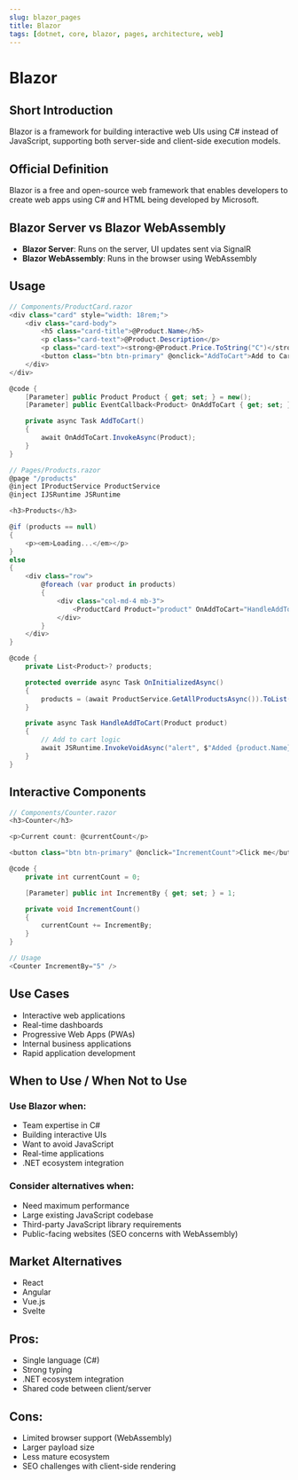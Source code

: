 ```yaml
---
slug: blazor_pages
title: Blazor
tags: [dotnet, core, blazor, pages, architecture, web]
---
```


# Blazor

## Short Introduction

Blazor is a framework for building interactive web UIs using C# instead of JavaScript, supporting both server-side and client-side execution models.

## Official Definition

Blazor is a free and open-source web framework that enables developers to create web apps using C# and HTML being developed by Microsoft.

## Blazor Server vs Blazor WebAssembly

- **Blazor Server**: Runs on the server, UI updates sent via SignalR
- **Blazor WebAssembly**: Runs in the browser using WebAssembly

## Usage

```csharp
// Components/ProductCard.razor
<div class="card" style="width: 18rem;">
    <div class="card-body">
        <h5 class="card-title">@Product.Name</h5>
        <p class="card-text">@Product.Description</p>
        <p class="card-text"><strong>@Product.Price.ToString("C")</strong></p>
        <button class="btn btn-primary" @onclick="AddToCart">Add to Cart</button>
    </div>
</div>

@code {
    [Parameter] public Product Product { get; set; } = new();
    [Parameter] public EventCallback<Product> OnAddToCart { get; set; }

    private async Task AddToCart()
    {
        await OnAddToCart.InvokeAsync(Product);
    }
}

// Pages/Products.razor
@page "/products"
@inject IProductService ProductService
@inject IJSRuntime JSRuntime

<h3>Products</h3>

@if (products == null)
{
    <p><em>Loading...</em></p>
}
else
{
    <div class="row">
        @foreach (var product in products)
        {
            <div class="col-md-4 mb-3">
                <ProductCard Product="product" OnAddToCart="HandleAddToCart" />
            </div>
        }
    </div>
}

@code {
    private List<Product>? products;

    protected override async Task OnInitializedAsync()
    {
        products = (await ProductService.GetAllProductsAsync()).ToList();
    }

    private async Task HandleAddToCart(Product product)
    {
        // Add to cart logic
        await JSRuntime.InvokeVoidAsync("alert", $"Added {product.Name} to cart!");
    }
}
```

## Interactive Components

```csharp
// Components/Counter.razor
<h3>Counter</h3>

<p>Current count: @currentCount</p>

<button class="btn btn-primary" @onclick="IncrementCount">Click me</button>

@code {
    private int currentCount = 0;

    [Parameter] public int IncrementBy { get; set; } = 1;

    private void IncrementCount()
    {
        currentCount += IncrementBy;
    }
}

// Usage
<Counter IncrementBy="5" />
```

## Use Cases

- Interactive web applications
- Real-time dashboards
- Progressive Web Apps (PWAs)
- Internal business applications
- Rapid application development

## When to Use / When Not to Use

### Use Blazor when:

- Team expertise in C#
- Building interactive UIs
- Want to avoid JavaScript
- Real-time applications
- .NET ecosystem integration

### Consider alternatives when:

- Need maximum performance
- Large existing JavaScript codebase
- Third-party JavaScript library requirements
- Public-facing websites (SEO concerns with WebAssembly)

## Market Alternatives

- React
- Angular
- Vue.js
- Svelte

## Pros:

- Single language (C#)
- Strong typing
- .NET ecosystem integration
- Shared code between client/server

## Cons:

- Limited browser support (WebAssembly)
- Larger payload size
- Less mature ecosystem
- SEO challenges with client-side rendering
